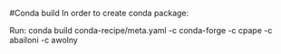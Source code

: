 #Conda build
In order to create conda package:

Run: conda build conda-recipe/meta.yaml -c conda-forge -c cpape -c abailoni -c awolny
